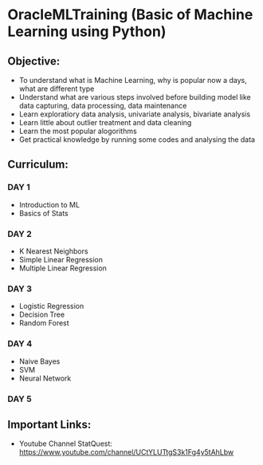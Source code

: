 # OracleMLTraining (Basic of Machine Learning using Python)

## Objective:
* To understand what is Machine Learning, why is popular now a days, what are different type
* Understand what are various steps involved before building model like data capturing, data processing, data maintenance
* Learn exploratiory data analysis, univariate analysis, bivariate analysis
* Learn little about outlier treatment and data cleaning
* Learn the most popular alogorithms
* Get practical knowledge by running some codes and analysing the data

## Curriculum:

### DAY 1
* Introduction to ML
* Basics of Stats

### DAY 2
* K Nearest Neighbors
* Simple Linear Regression
* Multiple Linear Regression

### DAY 3
* Logistic Regression
* Decision Tree
* Random Forest

### DAY 4
* Naive Bayes
* SVM
* Neural Network

### DAY 5


## Important Links:
* Youtube Channel StatQuest: https://www.youtube.com/channel/UCtYLUTtgS3k1Fg4y5tAhLbw

